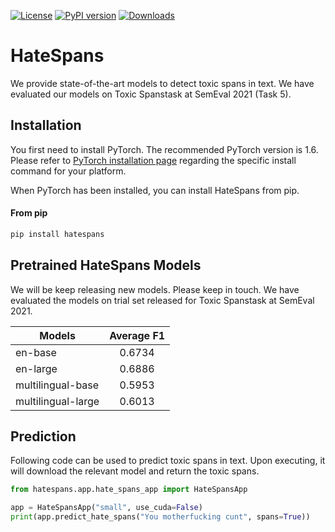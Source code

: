 [![License](https://img.shields.io/badge/License-Apache%202.0-blue.svg)](https://opensource.org/licenses/Apache-2.0) 
[![PyPI version](https://img.shields.io/pypi/v/hatespans?color=%236ecfbd&label=pypi%20package&style=flat-square)](https://pypi.org/project/hatespans/)
[![Downloads](https://pepy.tech/badge/hatespans)](https://pepy.tech/project/hatespans)
# HateSpans

We provide state-of-the-art models to detect toxic spans in text. We have evaluated our models on  Toxic Spanstask at SemEval 2021 (Task 5).

## Installation
You first need to install PyTorch. The recommended PyTorch version is 1.6.
Please refer to [PyTorch installation page](https://pytorch.org/get-started/locally/#start-locally) regarding the specific install command for your platform.

When PyTorch has been installed, you can install HateSpans from pip. 

#### From pip

```bash
pip install hatespans
```

## Pretrained HateSpans Models

We will be keep releasing new models. Please keep in touch. We have evaluated the models on trial set released for Toxic Spanstask at SemEval 2021.

| Models               | Average F1    |
|----------------------|:-------------:|
| en-base              | 0.6734        |
| en-large             | 0.6886        |
| multilingual-base    | 0.5953        |
| multilingual-large   | 0.6013        |

## Prediction
Following code can be used to predict toxic spans in text. Upon executing, it will download the relevant model and return the toxic spans.   

```python
from hatespans.app.hate_spans_app import HateSpansApp

app = HateSpansApp("small", use_cuda=False)
print(app.predict_hate_spans("You motherfucking cunt", spans=True))
```



